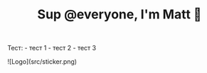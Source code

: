 <h1 align="center">Sup @everyone, I'm Matt 🤙</h1>
</br>
<p>
    Тест:
    - тест 1
    - тест 2
    - тест 3
</p>
![Logo](src/sticker.png)




<!--
**mruax/mruax** is a ✨ _special_ ✨ repository because its `README.md` (this file) appears on your GitHub profile.

### Hi there 👋

Here are some ideas to get you started:

- 🔭 I’m currently working on ...
- 🌱 I’m currently learning ...
- 👯 I’m looking to collaborate on ...
- 🤔 I’m looking for help with ...
- 💬 Ask me about ...
- 📫 How to reach me: ...
- 😄 Pronouns: ...
- ⚡ Fun fact: ...
-->
